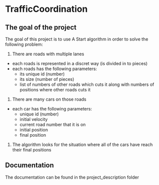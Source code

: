 # TrafficCoordination

## The goal of the project

The goal of this project is to use A Start algorithm in order to solve the following problem:

1. There are roads with multiple lanes
  + each roads is represented in a discret way (is divided in to pieces)
  + each roads has the following parameters:
    - its unique id (number)
    - its size (number of pieces)
    - list of numbers of other roads which cuts it along with numbers of positions where other roads cuts it
1. There are many cars on those roads
  + each car has the following parameters:
    - unique id (number)
    - initial velocity
    - current road number that it is on
    - initial position
    - final position
1. The algorithm looks for the situation where all of the cars have reach their final positions

## Documentation

The documentation can be found in the project_description folder
